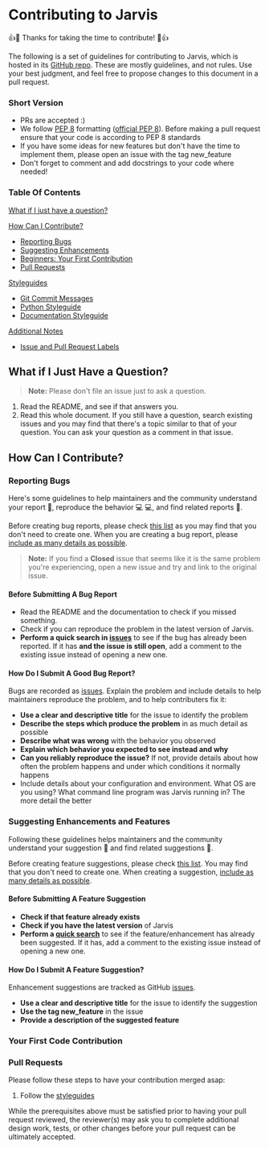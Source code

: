 # Contributing to Jarvis

:+1::tada: Thanks for taking the time to contribute! :tada::+1:

The following is a set of guidelines for contributing to Jarvis, which is hosted in its [GitHub repo](https://github.com/sukeesh/Jarvis). These are mostly guidelines, and not rules. Use your best judgment, and feel free to propose changes to this document in a pull request.

### Short Version

* PRs are accepted :)
* We follow [PEP 8](https://pep8.org/) formatting ([official PEP 8](https://www.python.org/dev/peps/pep-0008/)). Before making a pull request ensure that your code is according to PEP 8 standards
* If you have some ideas for new features but don't have the time to implement them, please open an issue with the tag new_feature
* Don't forget to comment and add docstrings to your code where needed!

### Table Of Contents

[What if I just have a question?](#what-if-i-just-have-a-question)

[How Can I Contribute?](#how-can-i-contribute)
  * [Reporting Bugs](#reporting-bugs)
  * [Suggesting Enhancements](#suggesting-enhancements)
  * [Beginners: Your First Contribution](#beginners-your-first-contribution)
  * [Pull Requests](#pull-requests)

[Styleguides](#styleguides)
  * [Git Commit Messages](#git-commit-messages)
  * [Python Styleguide](#python-styleguide)
  * [Documentation Styleguide](#documentation-styleguide)

[Additional Notes](#additional-notes)
  * [Issue and Pull Request Labels](#issue-and-pull-request-labels)


## What if I Just Have a Question?

> **Note:** Please don't file an issue just to ask a question. 
1. Read the README, and see if that answers you.
2. Read this whole document.
If you still have a question, search existing issues and you may find that there's a topic similar to that of your question. You can ask your question as a comment in that issue.

## How Can I Contribute?

### Reporting Bugs

Here's some guidelines to help maintainers and the community understand your report :pencil:, reproduce the behavior :computer: :computer:, and find related reports :mag_right:.

Before creating bug reports, please check [this list](#before-submitting-a-bug-report) as you may find that you don't need to create one. When you are creating a bug report, please [include as many details as possible](#how-do-i-submit-a-good-bug-report).

> **Note:** If you find a **Closed** issue that seems like it is the same problem you're experiencing, open a new issue and try and link to the original issue.

#### Before Submitting A Bug Report

* Read the README and the documentation to check if you missed something.
* Check if you can reproduce the problem in the latest version of Jarvis.
* **Perform a quick search in [issues](https://github.com/sukeesh/Jarvis/issues)** to see if the bug has already been reported. If it has **and the issue is still open**, add a comment to the existing issue instead of opening a new one.

#### How Do I Submit A Good Bug Report?

Bugs are recorded as [issues](https://guides.github.com/features/issues/).
Explain the problem and include details to help maintainers reproduce the problem, and to help contributers fix it:

* **Use a clear and descriptive title** for the issue to identify the problem
* **Describe the steps which produce the problem** in as much detail as possible
* **Describe what was wrong** with the behavior you observed
* **Explain which behavior you expected to see instead and why**
* **Can you reliably reproduce the issue?** If not, provide details about how often the problem happens and under which conditions it normally happens
* Include details about your configuration and environment. What OS are you using? What command line program was Jarvis running in? The more detail the better

### Suggesting Enhancements and Features

Following these guidelines helps maintainers and the community understand your suggestion :pencil: and find related suggestions :mag_right:.

Before creating feature suggestions, please check [this list](#before-submitting-a-feature-suggestion). You may find that you don't need to create one. When creating a suggestion, [include as many details as possible](#how-do-i-suggest-a-feature).

#### Before Submitting A Feature Suggestion

* **Check if that feature already exists**
* **Check if you have the latest version** of Jarvis
* **Perform a [quick search](https://github.com/sukeesh/Jarvis/issues)** to see if the feature/enhancement has already been suggested. If it has, add a comment to the existing issue instead of opening a new one.

#### How Do I Submit A Feature Suggestion?

Enhancement suggestions are tracked as GitHub [issues](https://guides.github.com/features/issues/).

* **Use a clear and descriptive title** for the issue to identify the suggestion
* **Use the tag new_feature** in the issue
* **Provide a description of the suggested feature**

### Your First Code Contribution


### Pull Requests

Please follow these steps to have your contribution merged asap:

1. Follow the [styleguides](#styleguides)

While the prerequisites above must be satisfied prior to having your pull request reviewed, the reviewer(s) may ask you to complete additional design work, tests, or other changes before your pull request can be ultimately accepted.
